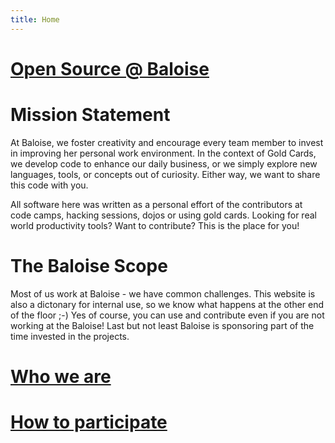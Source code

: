 ```yaml
---
title: Home
---
```


# [Open Source @ Baloise](http://baloise.github.io/open-source)

# Mission Statement

At Baloise, we foster creativity and encourage every team member to invest in improving her personal work environment.
In the context of Gold Cards, we develop code to enhance our daily business, or we simply explore new languages, tools, or concepts out of curiosity. Either way, we want to share this code with you.

All software here was written as a personal effort of the contributors at code camps, hacking sessions, dojos or using gold cards. Looking for real world productivity tools? Want to contribute? This is the place for you!

# The Baloise Scope

Most of us work at Baloise - we have common challenges.
This website is also a dictonary for internal use, so we know what happens at the other end of the floor ;-)
Yes of course, you can use and contribute even if you are not working at the Baloise!
Last but not least Baloise is sponsoring part of the time invested in the projects.

# [Who we are](https://github.com/orgs/baloise/people)

# [How to participate](https://baloise.github.io/open-source/docs/md/guides/starting.html)
